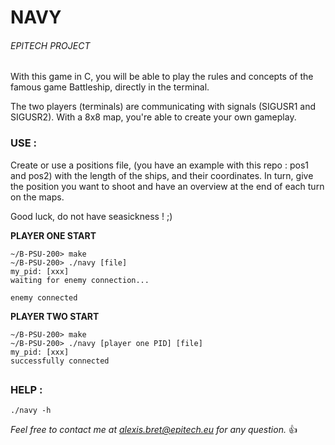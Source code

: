# NAVY

###### EPITECH PROJECT
With this game in C, you will be able to play the rules and concepts of the famous game Battleship, directly in the terminal.

The two players (terminals) are communicating with signals (SIGUSR1 and SIGUSR2).
With a 8x8 map, you're able to create your own gameplay.
 

### USE :

Create or use a positions file, (you have an example with this repo : pos1 and pos2) with the length of the ships, and their coordinates. In turn, give the position you want to shoot and have an overview at the end of each turn on the maps.

Good luck, do not have seasickness ! ;)

**PLAYER ONE START**
```
~/B-PSU-200> make
~/B-PSU-200> ./navy [file]
my_pid: [xxx]
waiting for enemy connection...

enemy connected

 ```
**PLAYER TWO START**
```
~/B-PSU-200> make
~/B-PSU-200> ./navy [player one PID] [file]
my_pid: [xxx]
successfully connected

```
##
### HELP :
```
./navy -h
```

*Feel free to contact me at alexis.bret@epitech.eu for any question.* :+1:
